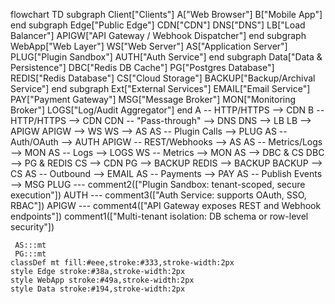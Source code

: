 flowchart TD
 subgraph Client["Clients"]
        A["Web Browser"]
        B["Mobile App"]
  end
 subgraph Edge["Public Edge"]
        CDN["CDN"]
        DNS["DNS"]
        LB["Load Balancer"]
        APIGW["API Gateway / Webhook Dispatcher"]
  end
 subgraph WebApp["Web Layer"]
        WS["Web Server"]
        AS["Application Server"]
        PLUG["Plugin Sandbox"]
        AUTH["Auth Service"]
  end
 subgraph Data["Data & Persistence"]
        DBC["Redis DB Cache"]
        PG["Postgres Database"]
        REDIS["Redis Database"]
        CS["Cloud Storage"]
        BACKUP["Backup/Archival Service"]
  end
 subgraph Ext["External Services"]
        EMAIL["Email Service"]
        PAY["Payment Gateway"]
        MSG["Message Broker"]
        MON["Monitoring Broker"]
        LOGS["Log/Audit Aggregator"]
  end
    A -- HTTP/HTTPS --> CDN
    B -- HTTP/HTTPS --> CDN
    CDN -- "Pass-through" --> DNS
    DNS --> LB
    LB --> APIGW
    APIGW --> WS
    WS --> AS
    AS -- Plugin Calls --> PLUG
    AS -- Auth/OAuth --> AUTH
    APIGW -- REST/Webhooks --> AS
    AS -- Metrics/Logs --> MON
    AS -- Logs --> LOGS
    WS -- Metrics --> MON
    AS --> DBC & CS
    DBC --> PG & REDIS
    CS --> CDN
    PG --> BACKUP
    REDIS --> BACKUP
    BACKUP --> CS
    AS -- Outbound --> EMAIL
    AS -- Payments --> PAY
    AS -- Publish Events --> MSG
    PLUG --- comment2(["Plugin Sandbox: tenant-scoped, secure execution"])
    AUTH --- comment3(["Auth Service: supports OAuth, SSO, RBAC"])
    APIGW --- comment4(["API Gateway exposes REST and Webhook endpoints"])
    comment1(["Multi-tenant isolation: DB schema or row-level security"])

     AS:::mt
     PG:::mt
    classDef mt fill:#eee,stroke:#333,stroke-width:2px
    style Edge stroke:#38a,stroke-width:2px
    style WebApp stroke:#49a,stroke-width:2px
    style Data stroke:#194,stroke-width:2px


